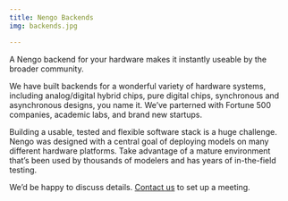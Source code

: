 ```yaml
---
title: Nengo Backends
img: backends.jpg

---
```


A Nengo backend for your hardware makes it instantly useable by the broader community.

We have built backends for a wonderful variety of hardware systems, including analog/digital hybrid chips, pure digital chips, synchronous and asynchronous designs, you name it. We’ve parterned with Fortune 500 companies, academic labs, and brand new startups.

Building a usable, tested and flexible software stack is a huge challenge. Nengo was designed with a central goal of deploying models on many different hardware platforms. Take advantage of a mature environment that’s been used by thousands of modelers and has years of in-the-field testing.

We’d be happy to discuss details. <a href="{{ site.baseurl }}{% link contact.html %}">Contact us</a> to set up a meeting.
